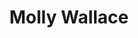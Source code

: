 ---
title:  Molly Wallace
description:
permalink: /person/molly-wallace/index.html
layout: base
tags:
  - MollyWallace
  - pages
---
